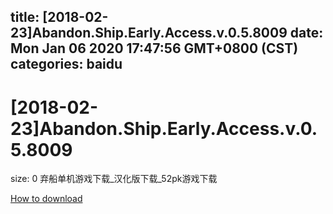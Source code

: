 
title: [2018-02-23]Abandon.Ship.Early.Access.v.0.5.8009
date: Mon Jan 06 2020 17:47:56 GMT+0800 (CST)    
categories: baidu
---

# [2018-02-23]Abandon.Ship.Early.Access.v.0.5.8009
size: 0
 弃船单机游戏下载_汉化版下载_52pk游戏下载
 

[How to download](https://bpcam.bemobtrk.com/go/2ceec3aa-1ca2-46d6-b9ff-aaa5c184517c?jno=205)